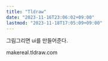 ```yaml
---
title: "Tldraw"
date: "2023-11-16T23:06:02+09:00"
lastmod: "2023-11-18T17:05:09+09:00"
---
```


그림그리면 ui를 만들어준다.

makereal.tldraw.com

